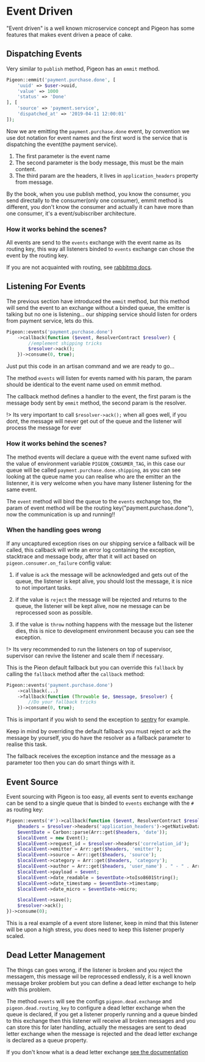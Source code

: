 # Event Driven
"Event driven" is a well known microservice concept and Pigeon has some features that makes event driven a peace of cake.

## Dispatching Events

Very similar to `publish` method, Pigeon has an `emmit` method.

```PHP
Pigeon::emmit('payment.purchase.done', [
    'uuid' => $user->uuid,
    'value' => 1000
    'status' => 'Done'
], [
    'source' => 'payment.service',
    'dispatched_at' => '2019-04-11 12:00:01'
]);
```

Now we are emitting the `payment.purchase.done` event, by convention we use dot notation for event names and the first word is the service that is dispatching the event(the payment service).

1. The first parameter is the event name
2. The second parameter is the body message, this must be the main content.
3. The third param are the headers, it lives in `application_headers` property from message.

By the book, when you use publish method, you know the consumer, you send directally to the consumer(only one consumer), emmit method is different, you don't know the consumer and actually it can have more than one consumer, it's a event/subiscriber architecture.

### How it works behind the scenes?

All events are send to the `events` exchange with the event name as its routing key, this way all listeners binded to `events` exchange can chose the event by the routing key.

If you are not acquainted with routing, see [rabbitmq docs](https://www.rabbitmq.com/tutorials/tutorial-four-php.html).

## Listening For Events

The previous section have introduced the `emmit` method, but this method will send the event to an exchange without a binded queue, the emitter is talking but no one is listening... our shipping service should listen for orders from payment service, lets do this.

```PHP
Pigeon::events('payment.purchase.done')
    ->callback(function ($event, ResolverContract $resolver) {
        //emplement shipping tricks
        $resolver->ack();
    })->consume(0, true);
```

Just put this code in an artisan command and we are ready to go...

The method `events` will listen for events named with his param, the param should be identical to the event name used on emmit method.

The callback method defines a handler to the event, the first param is the message body sent by `emmit` method, the second param is the resolver.

!> Its very important to call `$resolver->ack();` when all goes well, if you dont, the message will never get out of the queue and the listener will process the message for ever

### How it works behind the scenes?

The method events will declare a queue with the event name sufixed with the value of environment variable `PIGEON_CONSUMER_TAG`, in this case our queue will be called `payment.purchase.done.shipping`, as you can see looking at the queue name you can realise who are the emitter an the listenner, it is very welcome when you have many listener listening for the same event.

The `event` method will bind the queue to the `events` exchange too, the param of event method will be the routing key("payment.purchase.done"), now the communication is up and running!!

### When the handling goes wrong

If any uncaptured exception rises on our shipping service a fallback will be called, this callback will write an error log containing the exception, stacktrace and message body, after that it will act based on `pigeon.consumer.on_failure` config value:

1. if value is `ack` the message will be acknowledged and gets out of the queue, the listener is kept alive, you should lost the message, it is nice to not important tasks.

2. if the value is `reject` the message will be rejected and returns to the queue, the listener will be kept alive, now ne message can be reprocessed soon as possible.

3. if the value is `throw` nothing happens with the message but the listener dies, this is nice to development environment because you can see the exception.

!> Its very recommended to run the listeners on top of supervisor, supervisor can revive the listener and scale them if necessary.

This is the Pieon default fallback but you can override this `fallback` by calling the `fallback` method after the `callback` method:

```PHP
Pigeon::events('payment.purchase.done')
    ->callback(...)
    ->fallback(function (Throwable $e, $message, $resolver) {
        //Do your fallback tricks
    })->consume(0, true);
```

This is important if you wish to send the exception to [sentry](https://sentry.io) for example. 

Keep in mind by overriding the default fallback you must reject or ack the message by yourself, you do have the resolver as a fallback parameter to realise this task.

The fallback receives the exception instance and the message as a parameter too then you can do smart things with it.

## Event Source

Event sourcing with Pigeon is too easy, all events sent to events exchange can be send to a single queue that is binded to `events` exchange with the `#` as routing key:

```PHP
Pigeon::events('#')->callback(function ($event, ResolverContract $resolver) {
    $headers = $resolver->headers('application_headers')->getNativeData();
    $eventDate = Carbon::parse(Arr::get($headers, 'date'));
    $localEvent = new Event();
    $localEvent->request_id = $resolver->headers('correlation_id');
    $localEvent->emitter = Arr::get($headers, 'emitter');
    $localEvent->source = Arr::get($headers, 'source');
    $localEvent->category = Arr::get($headers, 'category');
    $localEvent->author = Arr::get($headers, 'user_name') . " - " . Arr::get($headers, 'user_uuid');
    $localEvent->payload = $event;
    $localEvent->date_readable = $eventDate->toIso8601String();
    $localEvent->date_timestamp = $eventDate->timestamp;
    $localEvent->date_micro = $eventDate->micro;

    $localEvent->save();
    $resolver->ack();
})->consume(0);
```

This is a real example of a event store listener, keep in mind that this listener will be upon a high stress, you does need to keep this listener properly scaled.

## Dead Letter Management

The things can goes wrong, if the listener is broken and you reject the messagem, this message wil be reprocessed endlessly, it is a well known message broker problem but you can define a dead letter exchange to help with this problem.

The method `events` will see the configs `pigeon.dead.exchange` and `pigeon.dead.routing_key` to configure a dead letter exchange when the queue is declared, if you get a listener properly running and a queue binded to this exchange then this listener will receive all broken messages and you can store this for later handling, actually the messages are sent to dead letter exchange when the message is rejected and the dead letter exchange is declared as a queue property.

If you don't know what is a dead letter exchange [see the documentation](https://www.rabbitmq.com/dlx.html)